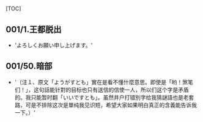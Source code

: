 # 

[TOC]

## 001/1.王都脱出

- 'よろしくお願い申し上げます。'


## 001/50.暗部

- '（注１、原文「ようがすとも」實在是看不懂什麼意思。即使是「哟！煞笔们！」，这句話能针對的目标也只有送信的信使一人，所以们这个字是矛盾的。我只能暂时翻「いいですとも」。虽然井户打错別字给我猜謎語也是老套路，可是不排除这次是單纯我见识短，希望大家如果明白真正的含義能告诉我一下。）'
